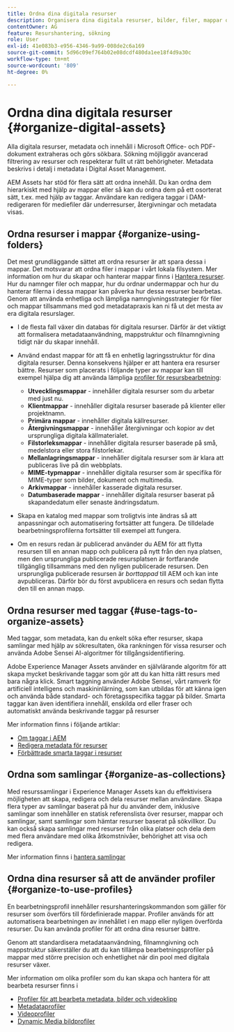 ```yaml
---
title: Ordna dina digitala resurser
description: Organisera dina digitala resurser, bilder, filer, mappar och så vidare med Experience Manager.
contentOwner: AG
feature: Resurshantering, sökning
role: User
exl-id: 41e083b3-e956-4346-9a99-008de2c6a169
source-git-commit: 5d96c09ef764b02e08dcdf480da1ee18f4d9a30c
workflow-type: tm+mt
source-wordcount: '809'
ht-degree: 0%

---
```


# Ordna dina digitala resurser {#organize-digital-assets}

Alla digitala resurser, metadata och innehåll i Microsoft Office- och PDF-dokument extraheras och görs sökbara. Sökning möjliggör avancerad filtrering av resurser och respekterar fullt ut rätt behörigheter. Metadata beskrivs i detalj i metadata i Digital Asset Management.

AEM Assets har stöd för flera sätt att ordna innehåll. Du kan ordna dem hierarkiskt med hjälp av mappar eller så kan du ordna dem på ett osorterat sätt, t.ex. med hjälp av taggar. Användare kan redigera taggar i DAM-redigeraren för mediefiler där underresurser, återgivningar och metadata visas.

## Ordna resurser i mappar {#organize-using-folders}

Det mest grundläggande sättet att ordna resurser är att spara dessa i mappar. Det motsvarar att ordna filer i mappar i vårt lokala filsystem. Mer information om hur du skapar och hanterar mappar finns i [Hantera resurser](managing-assets-touch-ui.md). Hur du namnger filer och mappar, hur du ordnar undermappar och hur du hanterar filerna i dessa mappar kan påverka hur dessa resurser bearbetas. Genom att använda enhetliga och lämpliga namngivningsstrategier för filer och mappar tillsammans med god metadatapraxis kan ni få ut det mesta av era digitala resurslager.

* I de flesta fall växer din databas för digitala resurser. Därför är det viktigt att formalisera metadataanvändning, mappstruktur och filnamngivning tidigt när du skapar innehåll.
* Använd endast mappar för att få en enhetlig lagringsstruktur för dina digitala resurser. Denna konsekvens hjälper er att hantera era resurser bättre. Resurser som placerats i följande typer av mappar kan till exempel hjälpa dig att använda lämpliga [profiler för resursbearbetning](processing-profiles.md):

   * **Utvecklingsmappar**  - innehåller digitala resurser som du arbetar med just nu.
   * **Klientmappar**  - innehåller digitala resurser baserade på klienter eller projektnamn.
   * **Primära mappar**  - innehåller digitala källresurser.
   * **Återgivningsmappar**  - innehåller återgivningar och kopior av det ursprungliga digitala källmaterialet.
   * **Filstorleksmappar**  - innehåller digitala resurser baserade på små, medelstora eller stora filstorlekar.
   * **Mellanlagringsmappar**  - innehåller digitala resurser som är klara att publiceras live på din webbplats.
   * **MIME-typmappar**  - innehåller digitala resurser som är specifika för MIME-typer som bilder, dokument och multimedia.
   * **Arkivmappar**  - innehåller kasserade digitala resurser.
   * **Datumbaserade mappar**  - innehåller digitala resurser baserat på skapandedatum eller senaste ändringsdatum.

* Skapa en katalog med mappar som troligtvis inte ändras så att anpassningar och automatisering fortsätter att fungera. De tilldelade bearbetningsprofilerna fortsätter till exempel att fungera.
* Om en resurs redan är publicerad använder du AEM för att flytta resursen till en annan mapp och publicera på nytt från den nya platsen, men den ursprungliga publicerade resursplatsen är fortfarande tillgänglig tillsammans med den nyligen publicerade resursen. Den ursprungliga publicerade resursen är *borttappad* till AEM och kan inte avpubliceras. Därför bör du först avpublicera en resurs och sedan flytta den till en annan mapp.

## Ordna resurser med taggar {#use-tags-to-organize-assets}

Med taggar, som metadata, kan du enkelt söka efter resurser, skapa samlingar med hjälp av sökresultaten, öka rankningen för vissa resurser och använda Adobe Sensei AI-algoritmer för tillgångsidentifiering.

Adobe Experience Manager Assets använder en självlärande algoritm för att skapa mycket beskrivande taggar som gör att du kan hitta rätt resurs med bara några klick. Smart taggning använder Adobe Sensei, vårt ramverk för artificiell intelligens och maskininlärning, som kan utbildas för att känna igen och använda både standard- och företagsspecifika taggar på bilder. Smarta taggar kan även identifiera innehåll, enskilda ord eller fraser och automatiskt använda beskrivande taggar på resurser

Mer information finns i följande artiklar:

* [Om taggar i AEM](/help/sites-authoring/tags.md)
* [Redigera metadata för resurser](meta-edit.md)
* [Förbättrade smarta taggar i resurser](enhanced-smart-tags.md)

## Ordna som samlingar {#organize-as-collections}

Med resurssamlingar i Experience Manager Assets kan du effektivisera möjligheten att skapa, redigera och dela resurser mellan användare. Skapa flera typer av samlingar baserat på hur du använder dem, inklusive samlingar som innehåller en statisk referenslista över resurser, mappar och samlingar, samt samlingar som hämtar resurser baserat på sökvillkor.  Du kan också skapa samlingar med resurser från olika platser och dela dem med flera användare med olika åtkomstnivåer, behörighet att visa och redigera.

Mer information finns i [hantera samlingar](managing-collections-touch-ui.md)

<!-- TBD items: add screenshots where applicable
Any hints/recommendations of when to use what method of organizing? Some examples of how organizing helps towards a better taxonomy and improved content velocity.
Add back links to blog posts by marketing?
-->

## Ordna dina resurser så att de använder profiler {#organize-to-use-profiles}

En bearbetningsprofil innehåller resurshanteringskommandon som gäller för resurser som överförs till fördefinierade mappar. Profiler används för att automatisera bearbetningen av innehållet i en mapp eller nyligen överförda resurser. Du kan använda profiler för att ordna dina resurser bättre.

Genom att standardisera metadataanvändning, filnamngivning och mappstruktur säkerställer du att du kan tillämpa bearbetningsprofiler på mappar med större precision och enhetlighet när din pool med digitala resurser växer.

Mer information om olika profiler som du kan skapa och hantera för att bearbeta resurser finns i

* [Profiler för att bearbeta metadata, bilder och videoklipp](processing-profiles.md)
* [Metadataprofiler](metadata-profiles.md)
* [Videoprofiler](video-profiles.md)
* [Dynamic Media bildprofiler](image-profiles.md)
